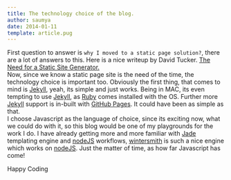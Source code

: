 ```yaml
---
title: The technology choice of the blog.
author: saumya
date: 2014-01-11
template: article.pug
---
```



First question to answer is `why I moved to a static page solution?`, there are a lot of answers to this.
Here is a nice writeup by David Tucker. [The Need for a Static Site Generator.][1]     
Now, since we know a static page site is the need of the time, the technology choice is important too. Obviously the first thing, that comes to mind is [Jekyll][2], yeah, its simple and just works. Being in MAC, its even tempting to use [Jekyll][2], as [Ruby][3] comes installed with the OS. Further more [Jekyll][2] support is in-built with [GitHub Pages][4]. It could have been as simple as that.   
I choose Javascript as the language of choice, since its exciting now, what we could do with it, so this blog would be one of my playgrounds for the work I do. I have already getting more and more familiar with [Jade][5] templating engine and [nodeJS][6] workflows, [wintersmith][7] is such a nice engine which works on [nodeJS][6]. Just the matter of time, as how far Javascript has come!   

Happy Coding



[1]: http://davidtucker.net/articles/move-to-static-site-generator/
[2]: http://jekyllrb.com/
[3]: https://www.ruby-lang.org/en/
[4]: https://help.github.com/articles/using-jekyll-with-pages
[5]: http://jade-lang.com/
[6]: http://nodejs.org/
[7]: https://github.com/jnordberg/wintersmith